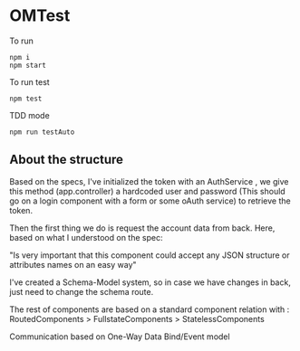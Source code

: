 # OMTest

To run

```
npm i
npm start
```

To run test

```
npm test
```

TDD mode

```
npm run testAuto
```

## About the structure 

Based on the specs, I've initialized the token with an AuthService , we give this method (app.controller) a hardcoded user and password (This should go on a login component with a form or some oAuth service) to retrieve the token.

Then the first thing we do is request the account data from back. Here, based on what I understood on the spec:

"Is very important that this component could accept any JSON structure or attributes names on an easy way"

I've created a Schema-Model system, so in case we have changes in back, just need to change the schema route.

The rest of components are based on a standard component relation with : RoutedComponents > FullstateComponents > StatelessComponents

Communication based on One-Way Data Bind/Event model
